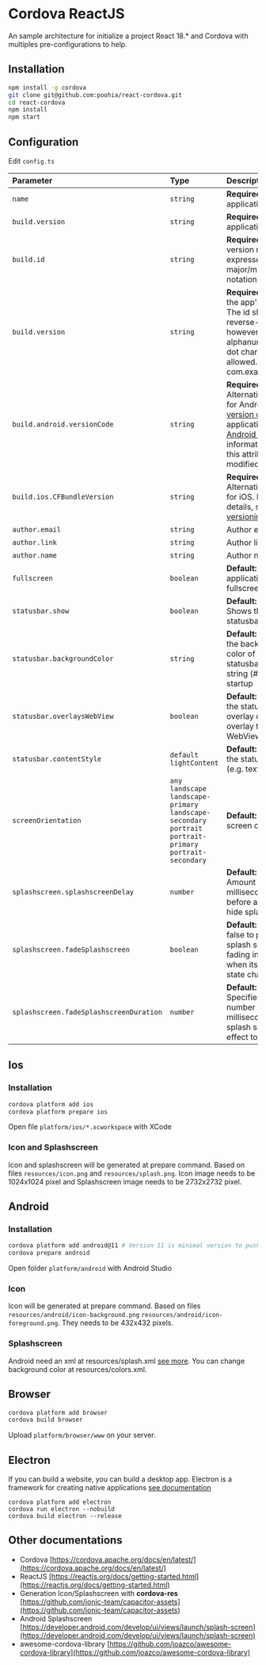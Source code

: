 # Cordova ReactJS

An sample architecture for initialize a project React 18.\* and Cordova with multiples pre-configurations to help.

## Installation

```bash
npm install -g cordova
git clone git@github.com:poohia/react-cordova.git
cd react-cordova
npm install
npm start
```

## Configuration

Edit `config.ts`

| Parameter                               | Type                                                                                                           | Description                                                                                                                                                                                                                                                                                                                                |
| :-------------------------------------- | :------------------------------------------------------------------------------------------------------------- | :----------------------------------------------------------------------------------------------------------------------------------------------------------------------------------------------------------------------------------------------------------------------------------------------------------------------------------------- |
| `name`                                  | `string`                                                                                                       | **Required**. Your application name                                                                                                                                                                                                                                                                                                        |
| `build.version`                         | `string`                                                                                                       | **Required**. Your application name                                                                                                                                                                                                                                                                                                        |
| `build.id`                              | `string`                                                                                                       | **Required**. Full version number expressed in major/minor/patch notation.                                                                                                                                                                                                                                                                 |
| `build.version`                         | `string`                                                                                                       | **Required**. Specifies the app's identifier. The id should be in a reverse-DNS format however, only alphanumeric and dot characters are allowed. e.g: com.example.myapp                                                                                                                                                                   |
| `build.android.versionCode`             | `string`                                                                                                       | **Required**. Alternative version for Android. Sets the [version code](https://developer.android.com/studio/publish/versioning) for the application. See the [Android guide](https://cordova.apache.org/docs/en/latest/guide/platforms/android/index.html#setting-the-version-code) for information on how this attribute may be modified. |
| `build.ios.CFBundleVersion`             | `string`                                                                                                       | **Required**. Alternative version for iOS. For further details, see [iOS versioning](https://developer.apple.com/library/archive/documentation/General/Reference/InfoPlistKeyReference/Articles/CoreFoundationKeys.html#//apple_ref/doc/uid/20001431-102364).                                                                              |
| `author.email`                          | `string`                                                                                                       | Author email                                                                                                                                                                                                                                                                                                                               |
| `author.link`                           | `string`                                                                                                       | Author link                                                                                                                                                                                                                                                                                                                                |
| `author.name`                           | `string`                                                                                                       | Author name                                                                                                                                                                                                                                                                                                                                |
| `fullscreen`                            | `boolean`                                                                                                      | **Default: false**. Set application fullscreen                                                                                                                                                                                                                                                                                             |
| `statusbar.show`                        | `boolean`                                                                                                      | **Default: true**. Shows the statusbar.                                                                                                                                                                                                                                                                                                    |
| `statusbar.backgroundColor`             | `string`                                                                                                       | **Default: #ffffff**. Set the background color of the statusbar by a hex string (#RRGGBB) at startup                                                                                                                                                                                                                                       |
| `statusbar.overlaysWebView`             | `boolean`                                                                                                      | **Default: true**. Make the statusbar overlay or not overlay the WebView at startup                                                                                                                                                                                                                                                        |
| `statusbar.contentStyle`                | `default` `lightContent`                                                                                       | **Default: default**. Set the status bar style (e.g. text color)                                                                                                                                                                                                                                                                           |
| `screenOrientation`                     | `any` `landscape` `landscape-primary` `landscape-secondary` `portrait` `portrait-primary` `portrait-secondary` | **Default: any**. Set screen orientation                                                                                                                                                                                                                                                                                                   |
| `splashscreen.splashscreenDelay`        | `number`                                                                                                       | **Default: 3000**. Amount of time in milliseconds to wait before automatically hide splash screen.                                                                                                                                                                                                                                         |
| `splashscreen.fadeSplashscreen`         | `boolean`                                                                                                      | **Default: true**. Set to false to prevent the splash screen from fading in and out when its display state changes.                                                                                                                                                                                                                        |
| `splashscreen.fadeSplashscreenDuration` | `number`                                                                                                       | **Default: 500**. Specifies the number of milliseconds for the splash screen fade effect to execute.                                                                                                                                                                                                                                       |

## Ios

### Installation

```bash
cordova platform add ios
cordova platform prepare ios
```

Open file `platform/ios/*.xcworkspace` with XCode

### Icon and Splashscreen

Icon and splashscreen will be generated at prepare command. Based on files `resources/icon.png` and `resources/splash.png`.
Icon image needs to be 1024x1024 pixel and Splashscreen image needs to be 2732x2732 pixel.

## Android

### Installation

```bash
cordova platform add android@11 # Version 11 is minimal version to push store
cordova prepare android
```

Open folder `platform/android` with Android Studio

### Icon

Icon will be generated at prepare command. Based on files `resources/android/icon-background.png` `resources/android/icon-foreground.png`.
They needs to be 432x432 pixels.

### Splashscreen

Android need an xml at resources/splash.xml [see more](https://developer.android.com/develop/ui/views/launch/splash-screen).
You can change background color at resources/colors.xml.

## Browser

```bash
cordova platform add browser
cordova build browser
```

Upload `platform/browser/www` on your server.

## Electron

If you can build a website, you can build a desktop app. Electron is a framework for creating native applications [see documentation](https://cordova.apache.org/docs/en/11.x/guide/platforms/electron/index.html)

```
cordova platform add electron
cordova run electron --nobuild
cordova build electron --release
```

## Other documentations

- Cordova [https://cordova.apache.org/docs/en/latest/](https://cordova.apache.org/docs/en/latest/)
- ReactJS [https://reactjs.org/docs/getting-started.html](https://reactjs.org/docs/getting-started.html)
- Generation Icon/Splashscreen with **cordova-res** [https://github.com/ionic-team/capacitor-assets](https://github.com/ionic-team/capacitor-assets)
- Android Splashscreen [https://developer.android.com/develop/ui/views/launch/splash-screen](https://developer.android.com/develop/ui/views/launch/splash-screen)
- awesome-cordova-library [https://github.com/joazco/awesome-cordova-library](https://github.com/joazco/awesome-cordova-library)
